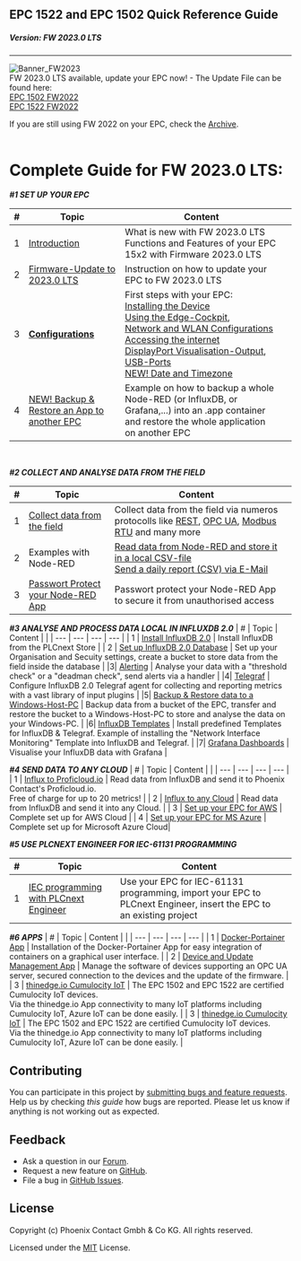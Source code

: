 ## EPC 1522 and EPC 1502 Quick Reference Guide <br>
#####  Version: FW 2023.0 LTS
---

![Banner_FW2023](/FW_2023/images/Banner_FW2023_0_LTSg.jpg) <br>
FW 2023.0 LTS available, update your EPC now! - The Update File can be found here: <br>
[EPC 1502 FW2022](https://www.phoenixcontact.com/product/1185416) <br>
[EPC 1522 FW2022](https://www.phoenixcontact.com/product/1185423) <BR>

If you are still using FW 2022 on your EPC, check the [Archive](FW_2022/README.md). <br>
<br>

# Complete Guide for FW 2023.0 LTS:

***#1 SET UP YOUR EPC***

|   #  |  Topic   |  Content   |     |
| --- | --- | --- | --- |
| 1 | [Introduction](FW_2023/Configuration/00_FAQ_FW2023.md) | What is new with FW 2023.0 LTS <br> Functions and Features of your EPC 15x2 with Firmware 2023.0 LTS |
| 2 | [Firmware-Update to 2023.0 LTS](/FW_2023/Configuration/01_UpdateInstruction23.md) | Instruction on how to update your EPC to FW 2023.0 LTS 
|   3  |  [**Configurations**](FW_2022/Configuration/0_Installation.md)   | First steps with your EPC:  <BR> [Installing the Device](FW_2022/Configuration/0_Installation.md) <BR> [Using the Edge-Cockpit](https://www.plcnext.help/te/WBM/WBM.htm), <br> [Network and WLAN Configurations](/FW_2023/Configuration/02_Network.md) <BR> [Accessing the internet](/FW_2023/Configuration/02_Network.md)  <BR> [DisplayPort Visualisation-Output](/FW_2023/Configuration/03_DisplayPort.md), <br>[USB-Ports](/FW_2022/Configuration/5_USB.md) <br> [NEW! Date and Timezone](/FW_2023/Configuration/06_Date_and_Timezone.md) | 
| 4 | [NEW! Backup & Restore an App to another EPC](/FW_2023/Configuration/04_BackUp_App_Container.md) | Example on how to backup a whole Node-RED (or InfluxDB, or Grafana,...) into an .app container and restore the whole application on another EPC |



<br>

***#2 COLLECT AND ANALYSE DATA FROM THE FIELD***

|   #  |  Topic   |  Content   |     |
| --- | --- | --- | --- |
| 1 | [Collect data from the field](/FW_2022/EdgeFunctions/1_CollectingData.md) |       Collect data from the field via numeros protocolls like [REST](/FW_2023/Node-RED/Examples/2_REST_to_InfluxDB.md), [OPC UA](/FW_2023/Node-RED/Examples/1_OPCUA_Demo.md), [Modbus RTU](/FW_2021_ARCHIVE/02_ModbusToInfluxDB.md) and many more |
| 2 | Examples with Node-RED | [Read data from Node-RED and store it in a local CSV-file](/FW_2022/Code/Node-RED_Examples/3_Read_Data_from_InfluxDB_to_CSV.md) <br> [Send a daily report (CSV) via E-Mail](/FW_2022/Code/Node-RED_Examples/4_Send_CSV_via_Email.md)|
| 3 | [Passwort Protect your Node-RED App](/FW_2023/Node-RED/01_PasswortProtect_Node-RED-App.md) | Passwort protect your Node-RED App to secure it from unauthorised access |

***#3 ANALYSE AND PROCESS DATA LOCAL IN INFLUXDB 2.0***
|   #  |  Topic   |  Content   |     |
| --- | --- | --- | --- |
| 1 | [Install InfluxDB 2.0](/FW_2023/InfluxDB/00_Install_InfluxDB.md) | Install InfluxDB from the PLCnext Store | 
| 2 | [Set up InfluxDB 2.0 Database](/FW_2022/Code/Influx2/Influx_Configuration.md) | Set up your Organisation and Secuity settings, create a bucket to store data from the field inside the database | 
|3| [Alerting](/FW_2022/Code/Influx2/InfluxDB_Alerts.md) | Analyse your data with a "threshold check" or a "deadman check", send alerts via a handler  | 
|4| [Telegraf](/FW_2022/Code/Influx2/Telegraf_Configuration.md) | Configure InfluxDB 2.0 Telegraf agent for collecting and reporting metrics with a vast library of input plugins |
|5| [Backup & Restore data to a Windows-Host-PC](/FW_2022/Code/Influx2/Backup_Restore.md) | Backup data from a bucket of the EPC, transfer and restore the bucket to a Windows-Host-PC to store and analyse the data on your Windows-PC.  |
|6| [InfluxDB Templates](/FW_2022/Code/Influx2/Templates.md) | Install predefined Templates for InfluxDB & Telegraf. Example of installing the "Network Interface Monitoring" Template into InfluxDB and Telegraf. |
|7| [Grafana Dashboards](/FW_2023/InfluxDB/10_Grafana.md) | Visualise your InfluxDB data with Grafana |

***#4 SEND DATA TO ANY CLOUD***
|   #  |  Topic   |  Content   |     |
| --- | --- | --- | --- |
| 1 | [Influx to Proficloud.io](/FW_2022/Code/Cloud/InfluxDB_to_Proficloud.md) | Read data from InfluxDB and send it to Phoenix Contact's Proficloud.io. <br> Free of charge for up to 20 metrics!  |
| 2 | [Influx to any Cloud](/FW_2022/Code/Cloud/InlfuxDB_to_AnyCloud.md) | Read data from InfluxDB and send it into any Cloud. |
| 3 | [Set up your EPC for AWS](/10_AWS_QuickstartGuide.md) | Complete set up for AWS Cloud |
| 4 | [Set up your EPC for MS Azure](/11_Azure_QuickstartGuide.md) | Complete set up for Microsoft Azure Cloud|

***#5 USE PLCNEXT ENGINEER FOR IEC-61131 PROGRAMMING***

|   #  |  Topic   |  Content   |     |
| --- | --- | --- | --- |
| 1 | [IEC programming with PLCnext Engineer](/FW_2022/Code/PLCnext%20Engineer/1_UsePLCnextEngineer.md) | Use your EPC for IEC-61131 programming, import your EPC to PLCnext Engineer, insert the EPC to an existing project|



***#6 APPS*** 
|   #  |  Topic   |  Content   |     |
| --- | --- | --- | --- |
| 1 | [Docker-Portainer App](/FW_2021_ARCHIVE/08_DockerPortainer.md) | Installation of the Docker-Portainer App for easy integration of containers on a graphical user interface. |
| 2 | [Device and Update Management App](/FW_2022/Apps/DeviceAndUpdateManagement.md) | Manage the software of devices supporting an OPC UA server, secured connection to the devices and the update of the firmware. |
| 3 | [thinedge.io Cumulocity IoT](/FW_2022/EdgeFunctions/2_Cumulocity_IOT.md) | The EPC 1502 and EPC 1522 are certified Cumulocity IoT devices. <br> Via the thinedge.io App connectivity to many IoT platforms including Cumulocity IoT, Azure IoT can be done easily. |
| 3 | [thinedge.io Cumulocity IoT](/FW_2022/EdgeFunctions/2_Cumulocity_IOT.md) | The EPC 1502 and EPC 1522 are certified Cumulocity IoT devices. <br> Via the thinedge.io App connectivity to many IoT platforms including Cumulocity IoT, Azure IoT can be done easily. |





## Contributing

You can participate in this project by [submitting bugs and feature requests](https://github.com/PLCnext/OSSTemplate/issues). Help us by checking *this guide* how bugs are reported.
Please let us know if anything is not working out as expected.

## Feedback

* Ask a question in our [Forum](https://www.plcnext-community.net/index.php?option=com_easydiscuss&view=categories&Itemid=221&lang=en).
* Request a new feature on [GitHub](CONTRIBUTING.md).
* File a bug in [GitHub Issues](https://github.com/PLCnext/CSharpSamples/issues).

## License

Copyright (c) Phoenix Contact Gmbh & Co KG. All rights reserved.

Licensed under the [MIT](LICENSE) License.